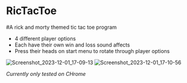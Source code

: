 # RicTacToe
#A rick and morty themed tic tac toe program
- 4 different player options
- Each have their own win and loss sound affects
- Press their heads on start menu to rotate through player options
  
![Screenshot_2023-12-01_17-09-13](https://github.com/Mnduku/RickTacToe/assets/116856099/1a66f89a-5d2c-4801-87c5-c8f6dec52d7b)
![Screenshot_2023-12-01_17-10-56](https://github.com/Mnduku/RickTacToe/assets/116856099/7121d313-47ce-4859-816e-c02961780de9)

*Currently only tested on CHrome*
